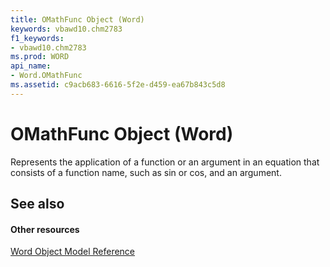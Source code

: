 ```yaml
---
title: OMathFunc Object (Word)
keywords: vbawd10.chm2783
f1_keywords:
- vbawd10.chm2783
ms.prod: WORD
api_name:
- Word.OMathFunc
ms.assetid: c9acb683-6616-5f2e-d459-ea67b843c5d8
---
```



# OMathFunc Object (Word)

Represents the application of a function or an argument in an equation that consists of a function name, such as sin or cos, and an argument.


## See also


#### Other resources


[Word Object Model Reference](http://msdn.microsoft.com/library/object-model-word-vba-reference%28Office.15%29.aspx)


